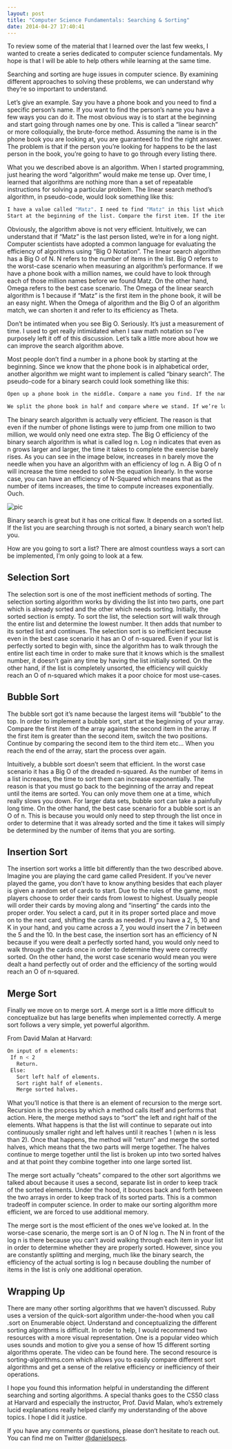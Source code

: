 ```yaml
---
layout: post
title: "Computer Science Fundamentals: Searching & Sorting"
date: 2014-04-27 17:40:41
---
```


To review some of the material that I learned over the last few weeks, I wanted to create a series dedicated to computer science fundamentals. My hope is that I will be able to help others while learning at the same time.

Searching and sorting are huge issues in computer science. By examining different approaches to solving these problems, we can understand why they’re so important to understand.

Let’s give an example. Say you have a phone book and you need to find a specific person’s name. If you want to find the person’s name you have a few ways you can do it. The most obvious way is to start at the beginning and start going through names one by one. This is called a “linear search” or more colloquially, the brute-force method. Assuming the name is in the phone book you are looking at, you are guaranteed to find the right answer. The problem is that if the person you’re looking for happens to be the last person in the book, you’re going to have to go through every listing there.

What you we described above is an algorithm. When I started programming, just hearing the word “algorithm” would make me tense up. Over time, I learned that algorithms are nothing more than a set of repeatable instructions for solving a particular problem. The linear search method’s algorithm, in pseudo-code, would look something like this:

```bash
I have a value called "Matz". I need to find "Matz" in this list which I am referring to as a phone book.
Start at the beginning of the list. Compare the first item. If the item that I found is equal to “Matz”, return the phone number. Otherwise, move on to the next item in the list
```

Obviously, the algorithm above is not very efficient. Intuitively, we can understand that if “Matz” is the last person listed, we’re in for a long night. Computer scientists have adopted a common language for evaluating the efficiency of algorithms using “Big O Notation”. The linear search algorithm has a Big O of N. N refers to the number of items in the list. Big O refers to the worst-case scenario when measuring an algorithm’s performance. If we have a phone book with a million names, we could have to look through each of those million names before we found Matz. On the other hand, Omega refers to the best case scenario. The Omega of the linear search algorithm is 1 because if “Matz” is the first item in the phone book, it will be an easy night. When the Omega of algorithm and the Big O of an algorithm match, we can shorten it and refer to its efficiency as Theta.

Don’t be intimated when you see Big O. Seriously. It’s just a measurement of time. I used to get really intimidated when I saw math notation so I’ve purposely left it off of this discussion. Let’s talk a little more about how we can improve the search algorithm above.

Most people don’t find a number in a phone book by starting at the beginning. Since we know that the phone book is in alphabetical order, another algorithm we might want to implement is called “binary search”. The pseudo-code for a binary search could look something like this:

```bash
Open up a phone book in the middle. Compare a name you find. If the name you see if alphabetically after Matz, use the left half. Otherwise, use the right half. Repeat.

We split the phone book in half and compare where we stand. If we’re looking at “Ruby”, we can throw away everything that comes after it and repeat the sequence. Open up to the halfway-point and compare. Throw out what we don’t need.
```

The binary search algorithm is actually very efficient. The reason is that even if the number of phone listings were to jump from one million to two million, we would only need one extra step. The Big O efficiency of the binary search algorithm is what is called log n. Log n indicates that even as n grows larger and larger, the time it takes to complete the exercise barely rises. As you can see in the image below, increases in n barely move the needle when you have an algorithm with an efficiency of log n. A Big O of n will increase the time needed to solve the equation linearly. In the worse case, you can have an efficiency of N-Squared which means that as the number of items increases, the time to compute increases exponentially. Ouch.

![pic](https://d262ilb51hltx0.cloudfront.net/max/800/1*5vBWIOxXzJnaKMOyrZ6nVQ.gif)

Binary search is great but it has one critical flaw. It depends on a sorted list. If the list you are searching through is not sorted, a binary search won’t help you.

How are you going to sort a list? There are almost countless ways a sort can be implemented, I’m only going to look at a few.

## Selection Sort

The selection sort is one of the most inefficient methods of sorting. The selection sorting algorithm works by dividing the list into two parts, one part which is already sorted and the other which needs sorting. Initially, the sorted section is empty. To sort the list, the selection sort will walk through the entire list and determine the lowest number. It then adds that number to its sorted list and continues. The selection sort is so inefficient because even in the best case scenario it has an O of n-squared. Even if your list is perfectly sorted to begin with, since the algorithm has to walk through the entire list each time in order to make sure that it knows which is the smallest number, it doesn’t gain any time by having the list initially sorted. On the other hand, if the list is completely unsorted, the efficiency will quickly reach an O of n-squared which makes it a poor choice for most use-cases.

## Bubble Sort

The bubble sort got it’s name because the largest items will “bubble” to the top. In order to implement a bubble sort, start at the beginning of your array. Compare the first item of the array against the second item in the array. If the first item is greater than the second item, switch the two positions. Continue by comparing the second item to the third item etc… When you reach the end of the array, start the process over again.

Intuitively, a bubble sort doesn’t seem that efficient. In the worst case scenario it has a Big O of the dreaded n-squared. As the number of items in a list increases, the time to sort them can increase exponentially. The reason is that you must go back to the beginning of the array and repeat until the items are sorted. You can only move them one at a time, which really slows you down. For larger data sets, bubble sort can take a painfully long time. On the other hand, the best case scenario for a bubble sort is an O of n. This is because you would only need to step through the list once in order to determine that it was already sorted and the time it takes will simply be determined by the number of items that you are sorting.

## Insertion Sort

The insertion sort works a little bit differently than the two described above. Imagine you are playing the card game called President. If you’ve never played the game, you don’t have to know anything besides that each player is given a random set of cards to start. Due to the rules of the game, most players choose to order their cards from lowest to highest. Usually people will order their cards by moving along and “inserting” the cards into the proper order. You select a card, put it in its proper sorted place and move on to the next card, shifting the cards as needed. If you have a 2, 5, 10 and K in your hand, and you came across a 7, you would insert the 7 in between the 5 and the 10. In the best case, the insertion sort has an efficiency of N because if you were dealt a perfectly sorted hand, you would only need to walk through the cards once in order to determine they were correctly sorted. On the other hand, the worst case scenario would mean you were dealt a hand perfectly out of order and the efficiency of the sorting would reach an O of n-squared.

## Merge Sort

Finally we move on to merge sort. A merge sort is a little more difficult to conceptualize but has large benefits when implemented correctly. A merge sort follows a very simple, yet powerful algorithm.

From David Malan at Harvard:

```bash
On input of n elements:
 If n < 2
   Return.
 Else:
   Sort left half of elements.
   Sort right half of elements.
   Merge sorted halves.
```

What you’ll notice is that there is an element of recursion to the merge sort. Recursion is the process by which a method calls itself and performs that action. Here, the merge method says to “sort” the left and right half of the elements. What happens is that the list will continue to separate out into continuously smaller right and left halves until it reaches 1 (when n is less than 2). Once that happens, the method will “return” and merge the sorted halves, which means that the two parts will merge together. The halves continue to merge together until the list is broken up into two sorted halves and at that point they combine together into one large sorted list.

The merge sort actually “cheats” compared to the other sort algorithms we talked about because it uses a second, separate list in order to keep track of the sorted elements. Under the hood, it bounces back and forth between the two arrays in order to keep track of its sorted parts. This is a common tradeoff in computer science. In order to make our sorting algorithm more efficient, we are forced to use additional memory.

The merge sort is the most efficient of the ones we’ve looked at. In the worse-case scenario, the merge sort is an O of N log n. The N in front of the log n is there because you can’t avoid walking through each item in your list in order to determine whether they are properly sorted. However, since you are constantly splitting and merging, much like the binary search, the efficiency of the actual sorting is log n because doubling the number of items in the list is only one additional operation.

## Wrapping Up
There are many other sorting algorithms that we haven’t discussed. Ruby uses a version of the quick-sort algorithm under-the-hood when you call .sort on Enumerable object. Understand and conceptualizing the different sorting algorithms is difficult. In order to help, I would recommend two resources with a more visual representation. One is a popular video which uses sounds and motion to give you a sense of how 15 different sorting algorithms operate. The video can be found here. The second resource is sorting-algorithms.com which allows you to easily compare different sort algorithms and get a sense of the relative efficiency or inefficiency of their operations.

I hope you found this information helpful in understanding the different searching and sorting algorithms. A special thanks goes to the CS50 class at Harvard and especially the instructor, Prof. David Malan, who’s extremely lucid explanations really helped clarify my understanding of the above topics. I hope I did it justice.

If you have any comments or questions, please don’t hesitate to reach out. You can find me on Twitter [@danielspecs](https://www.twitter.com/danielspecs).